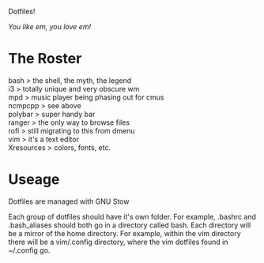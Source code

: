 Dotfiles!

*You like em, you love em!*

# The Roster #
bash > the shell, the myth, the legend   
i3 > totally unique and very obscure wm  
mpd > music player being phasing out for cmus  
ncmpcpp > see above  
polybar > super handy bar  
ranger > the only way to browse files  
rofi > still migrating to this from dmenu  
vim > it's a text editor  
Xresources > colors, fonts, etc.  

# Useage #

Dotfiles are managed with GNU Stow

Each group of dotfiles should have it's own folder.
For example, .bashrc and .bash_aliases should both go in a directory called bash.
Each directory will be a mirror of the home directory.
For example, within the vim directory there will be a vim/.config directory,
where the vim dotfiles found in ~/.config go.
